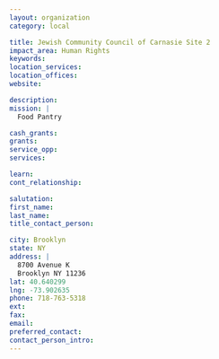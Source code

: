 ```yaml
---
layout: organization
category: local

title: Jewish Community Council of Carnasie Site 2
impact_area: Human Rights
keywords: 
location_services: 
location_offices: 
website: 

description: 
mission: |
  Food Pantry

cash_grants: 
grants: 
service_opp: 
services: 

learn: 
cont_relationship: 

salutation: 
first_name: 
last_name: 
title_contact_person: 

city: Brooklyn
state: NY
address: |
  8700 Avenue K  
  Brooklyn NY 11236
lat: 40.640299
lng: -73.902635
phone: 718-763-5318
ext: 
fax: 
email: 
preferred_contact: 
contact_person_intro: 
---
```

